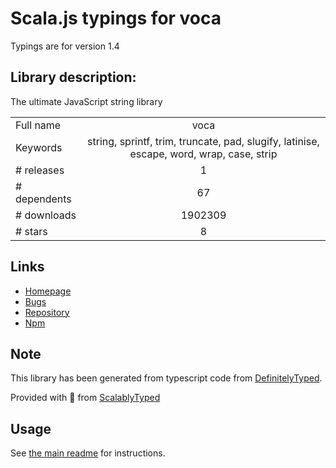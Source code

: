 
# Scala.js typings for voca

Typings are for version 1.4

## Library description:
The ultimate JavaScript string library

|                    |                 |
| ------------------ | :-------------: |
| Full name          | voca |
| Keywords           | string, sprintf, trim, truncate, pad, slugify, latinise, escape, word, wrap, case, strip |
| # releases         | 1 |
| # dependents       | 67 |
| # downloads        | 1902309 |
| # stars            | 8 |

## Links
- [Homepage](https://vocajs.com)
- [Bugs](https://github.com/panzerdp/voca/issues)
- [Repository](https://github.com/panzerdp/voca)
- [Npm](https://www.npmjs.com/package/voca)
    


## Note
This library has been generated from typescript code from [DefinitelyTyped](https://definitelytyped.org).

Provided with :purple_heart: from [ScalablyTyped](https://github.com/oyvindberg/ScalablyTyped)

## Usage
See [the main readme](../../readme.md) for instructions.


